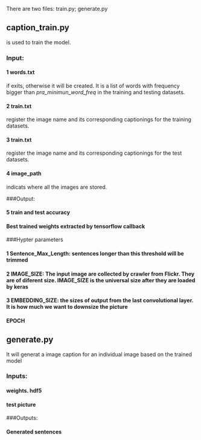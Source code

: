 There are two files: train.py; generate.py

## caption_train.py
is used to train the model. 

### Input:
#### 1 words.txt 
if exits, otherwise it will be created.
It is a list of words with frequency bigger than *pra_minimun_word_freq* in the training and testing datasets. 
#### 2 train.txt
register the image name and its corresponding captionings for the training datasets. 
#### 3 train.txt
register the image name and its corresponding captionings for the test datasets.
#### 4 image_path
indicats where all the images are stored.

###Output:
#### 5 train and test accuracy
#### Best trained weights extracted by tensorflow callback

###Hypter parameters
#### 1 Sentence_Max_Length: sentences longer than this threshold will be trimmed
#### 2 IMAGE_SIZE: The input image are collected by crawler from Flickr. They are of diferent size. IMAGE_SIZE is the universal size after they are loaded by keras
#### 3 EMBEDDING_SIZE: the sizes of output from the last convolutional layer. It is how much we want to downsize the picture
#### EPOCH

## generate.py

It will generat a image caption for an individual image based on the trained model

### Inputs:

#### weights. hdf5

#### test picture

###Outputs:

#### Generated sentences



